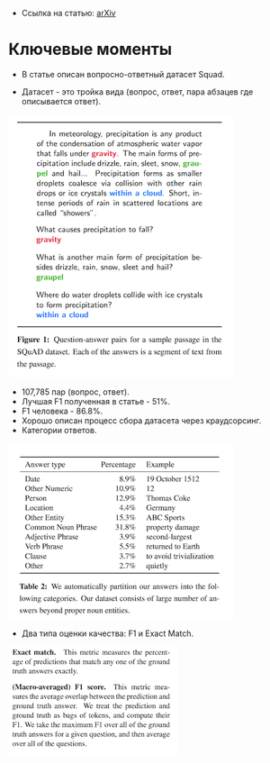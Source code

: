 - Ссылка на статью: [arXiv](https://arxiv.org/abs/1606.05250)

# Ключевые моменты

- В статье описан вопросно-ответный датасет Squad.

- Датасет - это тройка вида (вопрос, ответ, пара абзацев где описывается ответ).

![Тройка](squad-descr.png)

- 107,785 пар (вопрос, ответ).
- Лучшая F1 полученная в статье - 51%.
- F1 человека - 86.8%.
- Хорошо описан процесс сбора датасета через краудсорсинг.
- Категории ответов.

![Категории ответов](squad-category.png)

- Два типа оценки качества: F1 и Exact Match.

![Два типа оценки качества F1 и Exact Match](squad-measure.png)
